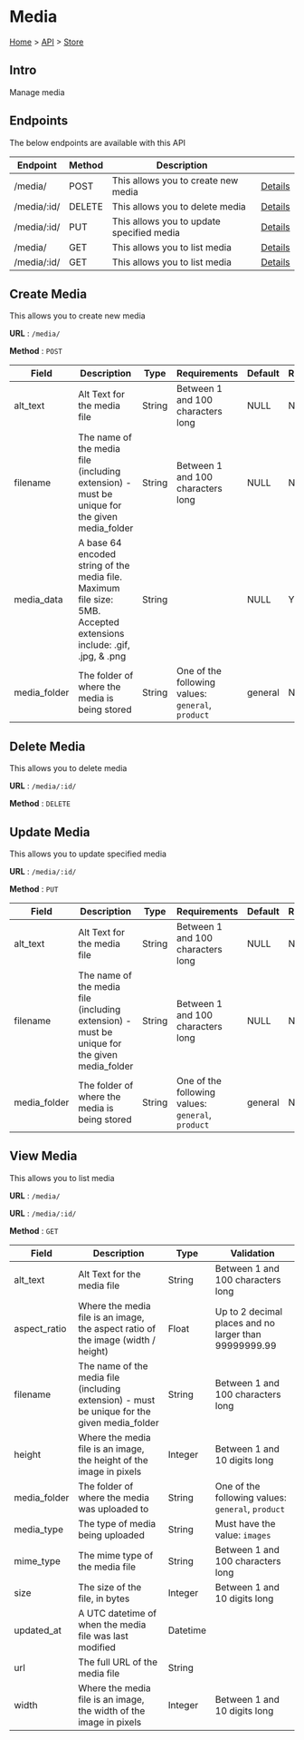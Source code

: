 # Media
[Home](../../index.md) > [API](../index.md) > [Store](index.md)
## Intro
Manage media
## Endpoints
The below endpoints are available with this API

| Endpoint | Method | Description | |
| --- | --- | --- | --- |
| /media/ | POST | This allows you to create new media | [Details](#create-media) |
| /media/:id/ | DELETE | This allows you to delete media | [Details](#delete-media) |
| /media/:id/ | PUT | This allows you to update specified media | [Details](#update-media) |
| /media/ | GET | This allows you to list media | [Details](#view-media) |
| /media/:id/ | GET | This allows you to list media | [Details](#view-media) |

## Create Media
This allows you to create new media

**URL** : `/media/`

**Method** : `POST`

| Field | Description | Type | Requirements | Default | Required? | Conditional? |
| --- | --- | --- | --- | --- | --- | --- |
| alt_text | Alt Text for the media file | String | Between 1 and 100 characters long | NULL | N | N |
| filename | The name of the media file (including extension) - must be unique for the given media_folder | String | Between 1 and 100 characters long | NULL | N | N |
| media_data | A base 64 encoded string of the media file. Maximum file size: 5MB. Accepted extensions include: .gif, .jpg, & .png | String |  | NULL | Y | N |
| media_folder | The folder of where the media is being stored | String | One of the following values: `general`, `product` | general | N | N |

## Delete Media
This allows you to delete media

**URL** : `/media/:id/`

**Method** : `DELETE`

## Update Media
This allows you to update specified media

**URL** : `/media/:id/`

**Method** : `PUT`

| Field | Description | Type | Requirements | Default | Required? | Conditional? |
| --- | --- | --- | --- | --- | --- | --- |
| alt_text | Alt Text for the media file | String | Between 1 and 100 characters long | NULL | N | N |
| filename | The name of the media file (including extension) - must be unique for the given media_folder | String | Between 1 and 100 characters long | NULL | N | N |
| media_folder | The folder of where the media is being stored | String | One of the following values: `general`, `product` | general | N | N |

## View Media
This allows you to list media

**URL** : `/media/`

**URL** : `/media/:id/`

**Method** : `GET`

| Field | Description | Type | Validation |
| --- | --- | --- | --- |
| alt_text | Alt Text for the media file | String | Between 1 and 100 characters long |
| aspect_ratio | Where the media file is an image, the aspect ratio of the image (width / height) | Float | Up to 2 decimal places and no larger than 99999999.99 |
| filename | The name of the media file (including extension) - must be unique for the given media_folder | String | Between 1 and 100 characters long |
| height | Where the media file is an image, the height of the image in pixels | Integer | Between 1 and 10 digits long |
| media_folder | The folder of where the media was uploaded to | String | One of the following values: `general`, `product` |
| media_type | The type of media being uploaded | String | Must have the value: `images` |
| mime_type | The mime type of the media file | String | Between 1 and 100 characters long |
| size | The size of the file, in bytes | Integer | Between 1 and 10 digits long |
| updated_at | A UTC datetime of when the media file was last modified | Datetime |  |
| url | The full URL of the media file | String |  |
| width | Where the media file is an image, the width of the image in pixels | Integer | Between 1 and 10 digits long |

